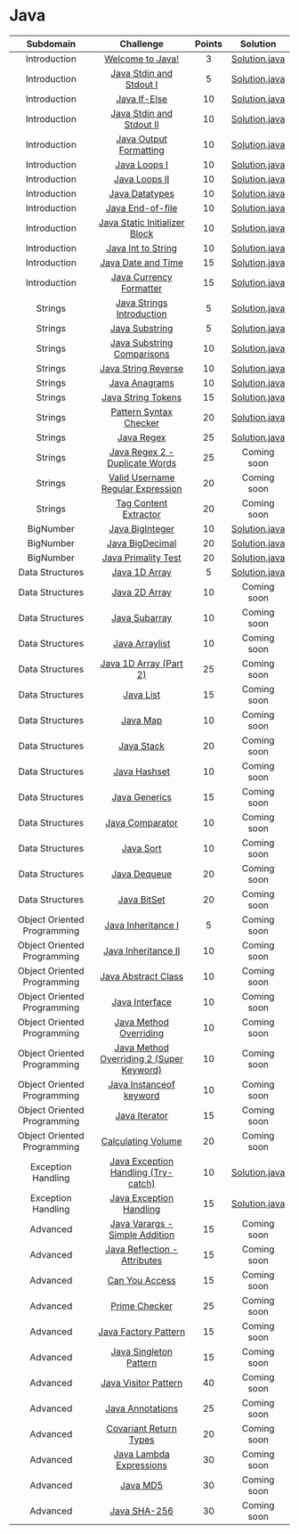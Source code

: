 # Java

|          Subdomain          |                                                         Challenge                                                        | Points |                                                                            Solution                                                                            |
|:---------------------------:|:------------------------------------------------------------------------------------------------------------------------:|:------:|:--------------------------------------------------------------------------------------------------------------------------------------------------------------:|
|         Introduction        | [Welcome to Java!](https://www.hackerrank.com/challenges/welcome-to-java)                                                |    3   |               [Solution.java](https://github.com/uurkrtl/HackerRank_solutions/blob/master/Java/Introduction/Welcome%20to%20Java!/Solution.java)                |
|         Introduction        | [Java Stdin and Stdout I](https://www.hackerrank.com/challenges/java-stdin-and-stdout-1)                                 |    5   |          [Solution.java](https://github.com/uurkrtl/HackerRank_solutions/blob/master/Java/Introduction/Java%20Stdin%20and%20Stdout%20I/Solution.java)          |
|         Introduction        | [Java If-Else](https://www.hackerrank.com/challenges/java-if-else)                                                       |   10   |                  [Solution.java](https://github.com/uurkrtl/HackerRank_solutions/blob/master/Java/Introduction/Java%20If-Else/Solution.java)                   |
|         Introduction        | [Java Stdin and Stdout II](https://www.hackerrank.com/challenges/java-stdin-stdout)                                      |   10   |         [Solution.java](https://github.com/uurkrtl/HackerRank_solutions/blob/master/Java/Introduction/Java%20Stdin%20and%20Stdout%20II/Solution.java)          |
|         Introduction        | [Java Output Formatting](https://www.hackerrank.com/challenges/java-output-formatting)                                   |   10   |            [Solution.java](https://github.com/uurkrtl/HackerRank_solutions/blob/master/Java/Introduction/Java%20Output%20Formatting/Solution.java)             |
|         Introduction        | [Java Loops I](https://www.hackerrank.com/challenges/java-loops-i)                                                       |   10   |                 [Solution.java](https://github.com/uurkrtl/HackerRank_solutions/blob/master/Java/Introduction/Java%20Loops%20I/Solution.java)                  |
|         Introduction        | [Java Loops II](https://www.hackerrank.com/challenges/java-loops)                                                        |   10   |                 [Solution.java](https://github.com/uurkrtl/HackerRank_solutions/blob/master/Java/Introduction/Java%20Loops%20II/Solution.java)                 |
|         Introduction        | [Java Datatypes](https://www.hackerrank.com/challenges/java-datatypes)                                                   |   10   |                 [Solution.java](https://github.com/uurkrtl/HackerRank_solutions/blob/master/Java/Introduction/Java%20Datatypes/Solution.java)                  |
|         Introduction        | [Java End-of-file](https://www.hackerrank.com/challenges/java-end-of-file)                                               |   10   |                [Solution.java](https://github.com/uurkrtl/HackerRank_solutions/blob/master/Java/Introduction/Java%20End-of-file/Solution.java)                 |
|         Introduction        | [Java Static Initializer Block](https://www.hackerrank.com/challenges/java-static-initializer-block)                     |   10   |        [Solution.java](https://github.com/uurkrtl/HackerRank_solutions/blob/master/Java/Introduction/Java%20Static%20Initializer%20Block/Solution.java)        |
|         Introduction        | [Java Int to String](https://www.hackerrank.com/challenges/java-int-to-string)                                           |   10   |             [Solution.java](https://github.com/uurkrtl/HackerRank_solutions/blob/master/Java/Introduction/Java%20Int%20to%20String/Solution.java)              |
|         Introduction        | [Java Date and Time](https://www.hackerrank.com/challenges/java-date-and-time)                                           |   15   |             [Solution.java](https://github.com/uurkrtl/HackerRank_solutions/blob/master/Java/Introduction/Java%20Date%20and%20Time/Solution.java)              |
|         Introduction        | [Java Currency Formatter](https://www.hackerrank.com/challenges/java-currency-formatter)                                 |   15   |            [Solution.java](https://github.com/uurkrtl/HackerRank_solutions/blob/master/Java/Introduction/Java%20Currency%20Formatter/Solution.java)            |
|           Strings           | [Java Strings Introduction](https://www.hackerrank.com/challenges/java-strings-introduction)                             |    5   |             [Solution.java](https://github.com/uurkrtl/HackerRank_solutions/blob/master/Java/Strings/Java%20Strings%20Introduction/Solution.java)              |
|           Strings           | [Java Substring](https://www.hackerrank.com/challenges/java-substring)                                                   |    5   |                    [Solution.java](https://github.com/uurkrtl/HackerRank_solutions/blob/master/Java/Strings/Java%20Substring/Solution.java)                    |
|           Strings           | [Java Substring Comparisons](https://www.hackerrank.com/challenges/java-string-compare)                                         |   10   |             [Solution.java](https://github.com/uurkrtl/HackerRank_solutions/blob/master/Java/Strings/Java%20Substring%20Comparisons/Solution.java)             |
|           Strings           | [Java String Reverse](https://www.hackerrank.com/challenges/java-string-reverse)                                         |   10   |                [Solution.java](https://github.com/uurkrtl/HackerRank_solutions/blob/master/Java/Strings/Java%20String%20Reverse/Solution.java)                 |
|           Strings           | [Java Anagrams](https://www.hackerrank.com/challenges/java-anagrams)                                                     |   10   |                    [Solution.java](https://github.com/uurkrtl/HackerRank_solutions/blob/master/Java/Strings/Java%20Anagrams/Solution.java)                     |
|           Strings           | [Java String Tokens](https://www.hackerrank.com/challenges/java-string-tokens)                                           |   15   |                 [Solution.java](https://github.com/uurkrtl/HackerRank_solutions/blob/master/Java/Strings/Java%20String%20Tokens/Solution.java)                 |
|           Strings           | [Pattern Syntax Checker](https://www.hackerrank.com/challenges/pattern-syntax-checker)                                   |   20   |               [Solution.java](https://github.com/uurkrtl/HackerRank_solutions/blob/master/Java/Strings/Pattern%20Syntax%20Checker/Solution.java)               |
|           Strings           | [Java Regex](https://www.hackerrank.com/challenges/java-regex)                                                           |   25   |                      [Solution.java](https://github.com/uurkrtl/HackerRank_solutions/blob/master/Java/Strings/Java%20Regex/Solution.java)                      |
|           Strings           | [Java Regex 2 - Duplicate Words](https://www.hackerrank.com/challenges/duplicate-word)                                   |   25   |                                                                          Coming soon                                                                           |
|           Strings           | [Valid Username Regular Expression](https://www.hackerrank.com/challenges/valid-username-checker)                          |   20   |                                                                          Coming soon                                                                           |
|           Strings           | [Tag Content Extractor](https://www.hackerrank.com/challenges/tag-content-extractor)                                     |   20   |                                                                          Coming soon                                                                           |
|          BigNumber          | [Java BigInteger](https://www.hackerrank.com/challenges/java-biginteger)                                                 |   10   |                  [Solution.java](https://github.com/uurkrtl/HackerRank_solutions/blob/master/Java/BigNumber/Java%20BigInteger/Solution.java)                   |
|          BigNumber          | [Java BigDecimal](https://www.hackerrank.com/challenges/java-bigdecimal)                                                 |   20   |                  [Solution.java](https://github.com/uurkrtl/HackerRank_solutions/blob/master/Java/BigNumber/Java%20BigDecimal/Solution.java)                   |
|          BigNumber          | [Java Primality Test](https://www.hackerrank.com/challenges/java-primality-test)                                         |   20   |               [Solution.java](https://github.com/uurkrtl/HackerRank_solutions/blob/master/Java/BigNumber/Java%20Primality%20Test/Solution.java)                |
|       Data Structures       | [Java 1D Array](https://www.hackerrank.com/challenges/java-1d-array-introduction)                                        |    5   |                                                                         [Solution.java](https://github.com/uurkrtl/HackerRank_solutions/blob/master/Java/Data%20Structures/Java%201D%20Array/Solution.java)                                                                          |
|       Data Structures       | [Java 2D Array](https://www.hackerrank.com/challenges/java-2d-array)                                                     |   10   |                                                                          Coming soon                                                                           |
|       Data Structures       | [Java Subarray](https://www.hackerrank.com/challenges/java-negative-subarray)                                            |   10   |                                                                          Coming soon                                                                           |
|       Data Structures       | [Java Arraylist](https://www.hackerrank.com/challenges/java-arraylist)                                                   |   10   |                                                                          Coming soon                                                                           |
|       Data Structures       | [Java 1D Array (Part 2)](https://www.hackerrank.com/challenges/java-1d-array)                                            |   25   |                                                                          Coming soon                                                                           |
|       Data Structures       | [Java List](https://www.hackerrank.com/challenges/java-list)                                                             |   15   |                                                                          Coming soon                                                                           |
|       Data Structures       | [Java Map](https://www.hackerrank.com/challenges/phone-book)                                                             |   10   |                                                                          Coming soon                                                                           |
|       Data Structures       | [Java Stack](https://www.hackerrank.com/challenges/java-stack)                                                           |   20   |                                                                          Coming soon                                                                           |
|       Data Structures       | [Java Hashset](https://www.hackerrank.com/challenges/java-hashset)                                                       |   10   |                                                                          Coming soon                                                                           |
|       Data Structures       | [Java Generics](https://www.hackerrank.com/challenges/java-generics)                                                     |   15   |                                                                          Coming soon                                                                           |
|       Data Structures       | [Java Comparator](https://www.hackerrank.com/challenges/java-comparator)                                                 |   10   |                                                                          Coming soon                                                                           |
|       Data Structures       | [Java Sort](https://www.hackerrank.com/challenges/java-sort)                                                             |   10   |                                                                          Coming soon                                                                           |
|       Data Structures       | [Java Dequeue](https://www.hackerrank.com/challenges/java-dequeue)                                                       |   20   |                                                                          Coming soon                                                                           |
|       Data Structures       | [Java BitSet](https://www.hackerrank.com/challenges/java-bitset)                                                         |   20   |                                                                          Coming soon                                                                           |
| Object Oriented Programming | [Java Inheritance I](https://www.hackerrank.com/challenges/java-inheritance-1)                                           |    5   |                                                                          Coming soon                                                                           |
| Object Oriented Programming | [Java Inheritance II](https://www.hackerrank.com/challenges/java-inheritance-2)                                          |   10   |                                                                          Coming soon                                                                           |
| Object Oriented Programming | [Java Abstract Class](https://www.hackerrank.com/challenges/java-abstract-class)                                         |   10   |                                                                          Coming soon                                                                           |
| Object Oriented Programming | [Java Interface](https://www.hackerrank.com/challenges/java-interface)                                                   |   10   |                                                                          Coming soon                                                                           |
| Object Oriented Programming | [Java Method Overriding](https://www.hackerrank.com/challenges/java-method-overriding)                                   |   10   |                                                                          Coming soon                                                                           |
| Object Oriented Programming | [Java Method Overriding 2 (Super Keyword)](https://www.hackerrank.com/challenges/java-method-overriding-2-super-keyword) |   10   |                                                                          Coming soon                                                                           |
| Object Oriented Programming | [Java Instanceof keyword](https://www.hackerrank.com/challenges/java-instanceof-keyword)                                 |   10   |                                                                          Coming soon                                                                           |
| Object Oriented Programming | [Java Iterator](https://www.hackerrank.com/challenges/java-iterator)                                                     |   15   |                                                                          Coming soon                                                                           |
| Object Oriented Programming | [Calculating Volume](https://www.hackerrank.com/challenges/calculating-volume)                                           |   20   |                                                                          Coming soon                                                                           |
|      Exception Handling     | [Java Exception Handling (Try-catch)](https://www.hackerrank.com/challenges/java-exception-handling-try-catch)           |   10   | [Solution.java](https://github.com/uurkrtl/HackerRank_solutions/blob/master/Java/Exception%20Handling/Java%20Exception%20Handling%20(Try-catch)/Solution.java) |
|      Exception Handling     | [Java Exception Handling](https://www.hackerrank.com/challenges/java-exception-handling)                                 |   15   |        [Solution.java](https://github.com/uurkrtl/HackerRank_solutions/blob/master/Java/Exception%20Handling/Java%20Exception%20Handling/Solution.java)        |
|           Advanced          | [Java Varargs - Simple Addition](https://www.hackerrank.com/challenges/simple-addition-varargs)                          |   15   |                                                                          Coming soon                                                                           |
|           Advanced          | [Java Reflection - Attributes](https://www.hackerrank.com/challenges/java-reflection-attributes)                         |   15   |                                                                          Coming soon                                                                           |
|           Advanced          | [Can You Access](https://www.hackerrank.com/challenges/can-you-access)                                                   |   15   |                                                                          Coming soon                                                                           |
|           Advanced          | [Prime Checker](https://www.hackerrank.com/challenges/prime-checker)                                                     |   25   |                                                                          Coming soon                                                                           |
|           Advanced          | [Java Factory Pattern](https://www.hackerrank.com/challenges/java-factory)                                               |   15   |                                                                          Coming soon                                                                           |
|           Advanced          | [Java Singleton Pattern](https://www.hackerrank.com/challenges/java-singleton)                                           |   15   |                                                                          Coming soon                                                                           |
|           Advanced          | [Java Visitor Pattern](https://www.hackerrank.com/challenges/java-vistor-pattern)                                        |   40   |                                                                          Coming soon                                                                           |
|           Advanced          | [Java Annotations](https://www.hackerrank.com/challenges/java-annotations)                                               |   25   |                                                                          Coming soon                                                                           |
|           Advanced          | [Covariant Return Types](https://www.hackerrank.com/challenges/java-covariance)                                          |   20   |                                                                          Coming soon                                                                           |
|           Advanced          | [Java Lambda Expressions](https://www.hackerrank.com/challenges/java-lambda-expressions)                                 |   30   |                                                                          Coming soon                                                                           |
|           Advanced          | [Java MD5](https://www.hackerrank.com/challenges/java-md5)                                                               |   30   |                                                                          Coming soon                                                                           |
|           Advanced          | [Java SHA-256](https://www.hackerrank.com/challenges/sha-256)                                                            |   30   |                                                                          Coming soon                                                                           |
